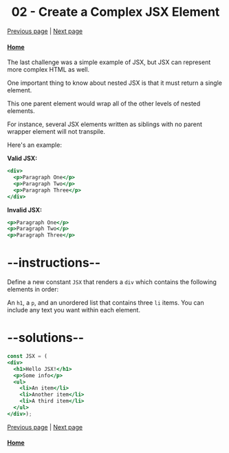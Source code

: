 # <center>02 - Create a Complex JSX Element</center>

[Previous page](01-create-a-simple-jsx-element.md) | [Next page](03-add-comments-in-jsx.md)

#### [Home](01-create-a-simple-jsx-element.md) 


The last challenge was a simple example of JSX, but JSX can represent more complex HTML as well.

One important thing to know about nested JSX is that it must return a single element.

This one parent element would wrap all of the other levels of nested elements.

For instance, several JSX elements written as siblings with no parent wrapper element will not transpile.

Here's an example:

**Valid JSX:**

```jsx
<div>
  <p>Paragraph One</p>
  <p>Paragraph Two</p>
  <p>Paragraph Three</p>
</div>
```

**Invalid JSX:**

```jsx
<p>Paragraph One</p>
<p>Paragraph Two</p>
<p>Paragraph Three</p>
```

# --instructions--

Define a new constant `JSX` that renders a `div` which contains the following elements in order:

An `h1`, a `p`, and an unordered list that contains three `li` items. You can include any text you want within each element.

# --solutions--

```jsx
const JSX = (
<div>
  <h1>Hello JSX!</h1>
  <p>Some info</p>
  <ul>
    <li>An item</li>
    <li>Another item</li>
    <li>A third item</li>
  </ul>
</div>);
```

[Previous page](01-create-a-simple-jsx-element.md) | [Next page](03-add-comments-in-jsx.md)

#### [Home](https://github.com/beatlesm/beatlesm/tree/main/curriculum/challenges/03-front-end-development-libraries/react) 
